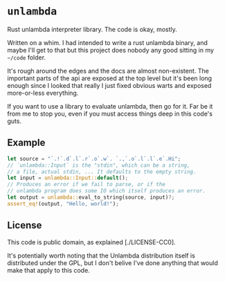 # `unlambda`

Rust unlambda interpreter library. The code is okay, mostly.

Written on a whim. I had intended to write a rust unlambda binary, and maybe
I'll get to that but this project does nobody any good sitting in my `~/code`
folder.

It's rough around the edges and the docs are almost non-existent. The important
parts of the api are exposed at the top level but it's been long enough since I
looked that really I just fixed obvious warts and exposed more-or-less
everything.

If you want to use a library to evaluate unlambda, then go for it. Far be it
from me to stop you, even if you must access things deep in this code's guts.

## Example

```rust
let source = "`.!`.d`.l`.r`.o`.w`. `.,`.o`.l`.l`.e`.Hi";
// `unlambda::Input` is the "stdin", which can be a string,
// a file, actual stdin, ... It defaults to the empty string.
let input = unlambda::Input::default();
// Produces an error if we fail to parse, or if the
// unlambda program does some IO which itself produces an error.
let output = unlambda::eval_to_string(source, input)?;
assert_eq!(output, "Hello, world!");
```

## License

This code is public domain, as explained [./LICENSE-CC0].

It's potentially worth noting that the Unlambda distribution itself is
distributed under the GPL, but I don't belive I've done anything that would make
that apply to this code.
